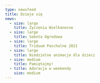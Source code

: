 ```yaml
---
type: newsfeed
title: Dzieje się
news:
  - size: large
    title: Życzenia Wielkanocne
  - size: large
    title: Sobota Ogrodowa
  - size: large
    title: Triduum Paschalne 2021
  - size: large
    title: Niedzielne animacje dla dzieci
  - size: medium
    title: Pamiętajmy!
  - title: Adoracja w weekendy
    size: medium
---
```

